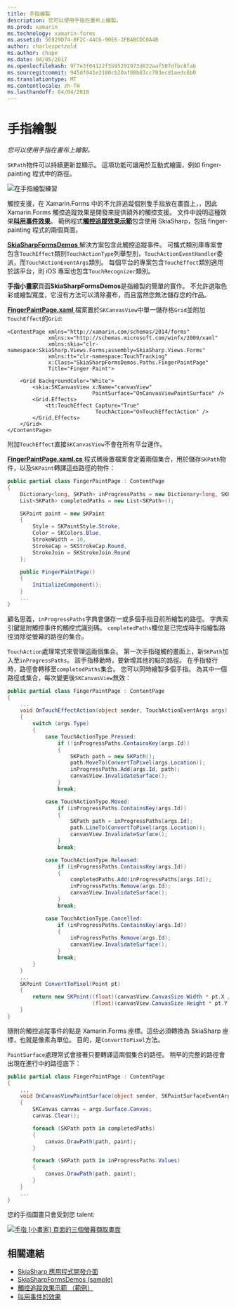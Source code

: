 ```yaml
---
title: 手指繪製
description: 您可以使用手指在畫布上繪製。
ms.prod: xamarin
ms.technology: xamarin-forms
ms.assetid: 56929D74-8F2C-44C6-90E6-3FBABCDC0A4B
author: charlespetzold
ms.author: chape
ms.date: 04/05/2017
ms.openlocfilehash: 9f7e3f64122f3b95291973d032aaf507dfbc8fab
ms.sourcegitcommit: 945df041e2180cb20af08b83cc703ecd1aedc6b0
ms.translationtype: MT
ms.contentlocale: zh-TW
ms.lasthandoff: 04/04/2018
---
```

# <a name="finger-painting"></a>手指繪製

_您可以使用手指在畫布上繪製。_

`SKPath`物件可以持續更新並顯示。 這項功能可讓用於互動式繪圖，例如 finger-painting 程式中的路徑。

![](finger-paint-images/fingerpaintsample.png "在手指繪製練習")

觸控支援，在 Xamarin.Forms 中的不允許追蹤個別隻手指放在畫面上，，因此 Xamarin.Forms 觸控追蹤效果是開發來提供額外的觸控支援。 文件中說明這種效果[**叫用事件效果**](~/xamarin-forms/app-fundamentals/effects/touch-tracking.md)。 範例程式[**觸控追蹤效果示範**](https://developer.xamarin.com/samples/xamarin-forms/Effects/TouchTrackingEffectDemos/)包含使用 SkiaSharp，包括 finger-painting 程式的兩個頁面。

[ **SkiaSharpFormsDemos** ](https://developer.xamarin.com/samples/xamarin-forms/SkiaSharpForms/Demos/)解決方案包含此觸控追蹤事件。 可攜式類別庫專案會包含`TouchEffect`類別`TouchActionType`列舉型別，`TouchActionEventHandler`委派，而`TouchActionEventArgs`類別。 每個平台的專案包含`TouchEffect`類別適用於該平台，則 iOS 專案也包含`TouchRecognizer`類別。

**手指小畫家**頁面**SkiaSharpFormsDemos**是指繪製的簡單的實作。 不允許選取色彩或繪製寬度，它沒有方法可以清除畫布，而且當然您無法儲存您的作品。

[ **FingerPaintPage.xaml** ](https://github.com/xamarin/xamarin-forms-samples/blob/master/SkiaSharpForms/SkiaSharpFormsDemos/SkiaSharpFormsDemos/SkiaSharpFormsDemos/LinesAndPaths/FingerPaintPage.xaml)檔案置於`SKCanvasView`中單一儲存格`Grid`並附加`TouchEffect`的`Grid`:

```xaml
<ContentPage xmlns="http://xamarin.com/schemas/2014/forms"
             xmlns:x="http://schemas.microsoft.com/winfx/2009/xaml"
             xmlns:skia="clr-namespace:SkiaSharp.Views.Forms;assembly=SkiaSharp.Views.Forms"
             xmlns:tt="clr-namespace:TouchTracking"
             x:Class="SkiaSharpFormsDemos.Paths.FingerPaintPage"
             Title="Finger Paint">

    <Grid BackgroundColor="White">
        <skia:SKCanvasView x:Name="canvasView"
                           PaintSurface="OnCanvasViewPaintSurface" />
        <Grid.Effects>
            <tt:TouchEffect Capture="True"
                            TouchAction="OnTouchEffectAction" />
        </Grid.Effects>
    </Grid>
</ContentPage>
```

附加`TouchEffect`直接`SKCanvasView`不會在所有平台運作。

[ **FingerPaintPage.xaml.cs** ](https://github.com/xamarin/xamarin-forms-samples/blob/master/SkiaSharpForms/SkiaSharpFormsDemos/SkiaSharpFormsDemos/SkiaSharpFormsDemos/LinesAndPaths/FingerPaintPage.xaml.cs)程式碼後置檔案會定義兩個集合，用於儲存`SKPath`物件，以及`SKPaint`轉譯這些路徑的物件：

```csharp
public partial class FingerPaintPage : ContentPage
{
    Dictionary<long, SKPath> inProgressPaths = new Dictionary<long, SKPath>();
    List<SKPath> completedPaths = new List<SKPath>();

    SKPaint paint = new SKPaint
    {
        Style = SKPaintStyle.Stroke,
        Color = SKColors.Blue,
        StrokeWidth = 10,
        StrokeCap = SKStrokeCap.Round,
        StrokeJoin = SKStrokeJoin.Round
    };

    public FingerPaintPage()
    {
        InitializeComponent();
    }
    ...
}
```

顧名思義，`inProgressPaths`字典會儲存一或多個手指目前所繪製的路徑。 字典索引鍵是附觸控事件的觸控式識別碼。 `completedPaths`欄位是已完成時手指繪製路徑消除從螢幕的路徑的集合。

`TouchAction`處理常式來管理這兩個集合。 第一次手指碰觸的畫面上，新`SKPath`加入至`inProgressPaths`。 該手指移動時，要新增其他的點的路徑。 在手指發行時，路徑會轉移至`completedPaths`集合。 您可以同時繪製多個手指。 為其中一個路徑或集合，每次變更後`SKCanvasView`無效：

```csharp
public partial class FingerPaintPage : ContentPage
{
    ...
    void OnTouchEffectAction(object sender, TouchActionEventArgs args)
    {
        switch (args.Type)
        {
            case TouchActionType.Pressed:
                if (!inProgressPaths.ContainsKey(args.Id))
                {
                    SKPath path = new SKPath();
                    path.MoveTo(ConvertToPixel(args.Location));
                    inProgressPaths.Add(args.Id, path);
                    canvasView.InvalidateSurface();
                }
                break;

            case TouchActionType.Moved:
                if (inProgressPaths.ContainsKey(args.Id))
                {
                    SKPath path = inProgressPaths[args.Id];
                    path.LineTo(ConvertToPixel(args.Location));
                    canvasView.InvalidateSurface();
                }
                break;

            case TouchActionType.Released:
                if (inProgressPaths.ContainsKey(args.Id))
                {
                    completedPaths.Add(inProgressPaths[args.Id]);
                    inProgressPaths.Remove(args.Id);
                    canvasView.InvalidateSurface();
                }
                break;

            case TouchActionType.Cancelled:
                if (inProgressPaths.ContainsKey(args.Id))
                {
                    inProgressPaths.Remove(args.Id);
                    canvasView.InvalidateSurface();
                }
                break;
        }
    }
    ...
    SKPoint ConvertToPixel(Point pt)
    {
        return new SKPoint((float)(canvasView.CanvasSize.Width * pt.X / canvasView.Width),
                           (float)(canvasView.CanvasSize.Height * pt.Y / canvasView.Height));
    }
}
```

隨附的觸控追蹤事件的點是 Xamarin.Forms 座標。這些必須轉換為 SkiaSharp 座標，也就是像素為單位。 目的，是`ConvertToPixel`方法。

`PaintSurface`處理常式會接著只要轉譯這兩個集合的路徑。 稍早的完整的路徑會出現在進行中的路徑底下：

```csharp
public partial class FingerPaintPage : ContentPage
{
    ,,,
    void OnCanvasViewPaintSurface(object sender, SKPaintSurfaceEventArgs args)
    {
        SKCanvas canvas = args.Surface.Canvas;
        canvas.Clear();

        foreach (SKPath path in completedPaths)
        {
            canvas.DrawPath(path, paint);
        }

        foreach (SKPath path in inProgressPaths.Values)
        {
            canvas.DrawPath(path, paint);
        }
    }
    ...
}
```

您的手指圖畫只會受到您 talent:

[![](finger-paint-images/fingerpaint-small.png "手指 [小畫家] 頁面的三個螢幕擷取畫面")](finger-paint-images/fingerpaint-large.png#lightbox "手指 [小畫家] 頁面的三個螢幕擷取畫面")


## <a name="related-links"></a>相關連結

- [SkiaSharp 應用程式開發介面](https://developer.xamarin.com/api/root/SkiaSharp/)
- [SkiaSharpFormsDemos (sample)](https://developer.xamarin.com/samples/xamarin-forms/SkiaSharpForms/Demos/)
- [觸控追蹤效果示範 （範例）](https://developer.xamarin.com/samples/xamarin-forms/Effects/TouchTrackingEffectDemos/)
- [叫用事件的效果](~/xamarin-forms/app-fundamentals/effects/touch-tracking.md)
